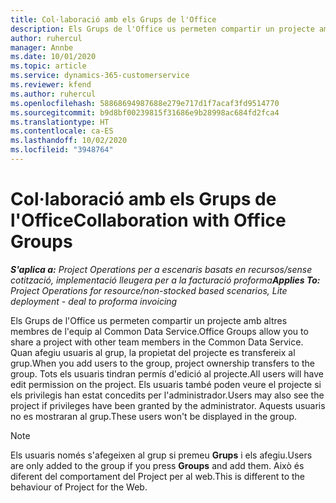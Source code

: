 ```yaml
---
title: Col·laboració amb els Grups de l'Office
description: Els Grups de l'Office us permeten compartir un projecte amb altres membres de l'equip dins del Common Data Service.
author: ruhercul
manager: Annbe
ms.date: 10/01/2020
ms.topic: article
ms.service: dynamics-365-customerservice
ms.reviewer: kfend
ms.author: ruhercul
ms.openlocfilehash: 58868694987688e279e717d1f7acaf3fd9514770
ms.sourcegitcommit: b9d8bf00239815f31686e9b28998ac684fd2fca4
ms.translationtype: HT
ms.contentlocale: ca-ES
ms.lasthandoff: 10/02/2020
ms.locfileid: "3948764"
---
```

# <a name="collaboration-with-office-groups"></a><span data-ttu-id="5f813-103">Col·laboració amb els Grups de l'Office</span><span class="sxs-lookup"><span data-stu-id="5f813-103">Collaboration with Office Groups</span></span>

<span data-ttu-id="5f813-104">_**S'aplica a:** Project Operations per a escenaris basats en recursos/sense cotització, implementació lleugera per a la facturació proforma_</span><span class="sxs-lookup"><span data-stu-id="5f813-104">_**Applies To:** Project Operations for resource/non-stocked based scenarios, Lite deployment - deal to proforma invoicing_</span></span>

<span data-ttu-id="5f813-105">Els Grups de l'Office us permeten compartir un projecte amb altres membres de l'equip al Common Data Service.</span><span class="sxs-lookup"><span data-stu-id="5f813-105">Office Groups allow you to share a project with other team members in the Common Data Service.</span></span> <span data-ttu-id="5f813-106">Quan afegiu usuaris al grup, la propietat del projecte es transfereix al grup.</span><span class="sxs-lookup"><span data-stu-id="5f813-106">When you add users to the group, project ownership transfers to the group.</span></span> <span data-ttu-id="5f813-107">Tots els usuaris tindran permís d'edició al projecte.</span><span class="sxs-lookup"><span data-stu-id="5f813-107">All users will have edit permission on the project.</span></span> <span data-ttu-id="5f813-108">Els usuaris també poden veure el projecte si els privilegis han estat concedits per l'administrador.</span><span class="sxs-lookup"><span data-stu-id="5f813-108">Users may also see the project if privileges have been granted by the administrator.</span></span> <span data-ttu-id="5f813-109">Aquests usuaris no es mostraran al grup.</span><span class="sxs-lookup"><span data-stu-id="5f813-109">These users won't be displayed in the group.</span></span>

> [!NOTE] 
> <span data-ttu-id="5f813-110">Els usuaris només s'afegeixen al grup si premeu **Grups** i els afegiu.</span><span class="sxs-lookup"><span data-stu-id="5f813-110">Users are only added to the group if you press **Groups** and add them.</span></span> <span data-ttu-id="5f813-111">Això és diferent del comportament del Project per al web.</span><span class="sxs-lookup"><span data-stu-id="5f813-111">This is different to the behaviour of Project for the Web.</span></span> 

